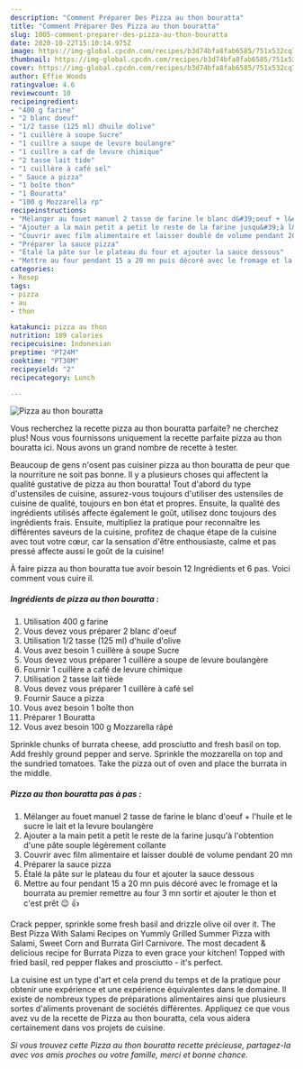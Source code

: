 ```yaml
---
description: "Comment Préparer Des Pizza au thon bouratta"
title: "Comment Préparer Des Pizza au thon bouratta"
slug: 1005-comment-preparer-des-pizza-au-thon-bouratta
date: 2020-10-22T15:10:14.975Z
image: https://img-global.cpcdn.com/recipes/b3d74bfa8fab6585/751x532cq70/pizza-au-thon-bouratta-photo-principale-de-la-recette.jpg
thumbnail: https://img-global.cpcdn.com/recipes/b3d74bfa8fab6585/751x532cq70/pizza-au-thon-bouratta-photo-principale-de-la-recette.jpg
cover: https://img-global.cpcdn.com/recipes/b3d74bfa8fab6585/751x532cq70/pizza-au-thon-bouratta-photo-principale-de-la-recette.jpg
author: Effie Woods
ratingvalue: 4.6
reviewcount: 10
recipeingredient:
- "400 g farine"
- "2 blanc doeuf"
- "1/2 tasse (125 ml) dhuile dolive"
- "1 cuillère à soupe Sucre"
- "1 cuillre a soupe de levure boulangre"
- "1 cuillre a caf de levure chimique"
- "2 tasse lait tide"
- "1 cuillère à café sel"
- " Sauce a pizza"
- "1 boîte thon"
- "1 Bouratta"
- "100 g Mozzarella rp"
recipeinstructions:
- "Mélanger au fouet manuel 2 tasse de farine le blanc d&#39;oeuf + l&#39;huile et le sucre le lait et la levure boulangère"
- "Ajouter a la main petit a petit le reste de la farine jusqu&#39;à l&#39;obtention d&#39;une pâte souple légèrement collante"
- "Couvrir avec film alimentaire et laisser doublé de volume pendant 20 mn"
- "Préparer la sauce pizza"
- "Étalé la pâte sur le plateau du four et ajouter la sauce dessous"
- "Mettre au four pendant 15 a 20 mn puis décoré avec le fromage et la bourrata au premier remettre au four 3 mn sortir et ajouter le thon et c&#39;est prêt 😉 👍"
categories:
- Resep
tags:
- pizza
- au
- thon

katakunci: pizza au thon 
nutrition: 109 calories
recipecuisine: Indonesian
preptime: "PT24M"
cooktime: "PT30M"
recipeyield: "2"
recipecategory: Lunch

---
```



![Pizza au thon bouratta](https://img-global.cpcdn.com/recipes/b3d74bfa8fab6585/751x532cq70/pizza-au-thon-bouratta-photo-principale-de-la-recette.jpg)

Vous recherchez la recette pizza au thon bouratta parfaite? ne cherchez plus! Nous vous fournissons uniquement la recette parfaite pizza au thon bouratta ici. Nous avons un grand nombre de recette à tester.

Beaucoup de gens n'osent pas cuisiner pizza au thon bouratta de peur que la nourriture ne soit pas bonne. Il y a plusieurs choses qui affectent la qualité gustative de pizza au thon bouratta! Tout d'abord du type d'ustensiles de cuisine, assurez-vous toujours d'utiliser des ustensiles de cuisine de qualité, toujours en bon état et propres. Ensuite, la qualité des ingrédients utilisés affecte également le goût, utilisez donc toujours des ingrédients frais. Ensuite, multipliez la pratique pour reconnaître les différentes saveurs de la cuisine, profitez de chaque étape de la cuisine avec tout votre cœur, car la sensation d'être enthousiaste, calme et pas pressé affecte aussi le goût de la cuisine!

<!--inarticleads1-->

À faire pizza au thon bouratta tue avoir besoin 12 Ingrédients et 6 pas. Voici comment vous cuire il.

##### Ingrédients de pizza au thon bouratta :

1. Utilisation 400 g farine
1. Vous devez vous préparer 2 blanc d&#39;oeuf
1. Utilisation 1/2 tasse (125 ml) d&#39;huile d&#39;olive
1. Vous avez besoin 1 cuillère à soupe Sucre
1. Vous devez vous préparer 1 cuillère a soupe de levure boulangère
1. Fournir 1 cuillère a café de levure chimique
1. Utilisation 2 tasse lait tiède
1. Vous devez vous préparer 1 cuillère à café sel
1. Fournir  Sauce a pizza
1. Vous avez besoin 1 boîte thon
1. Préparer 1 Bouratta
1. Vous avez besoin 100 g Mozzarella râpé


Sprinkle chunks of burrata cheese, add prosciutto and fresh basil on top. Add freshly ground pepper and serve. Sprinkle the mozzarella on top and the sundried tomatoes. Take the pizza out of oven and place the burrata in the middle. 

<!--inarticleads2-->

##### Pizza au thon bouratta pas à pas :

1. Mélanger au fouet manuel 2 tasse de farine le blanc d&#39;oeuf + l&#39;huile et le sucre le lait et la levure boulangère
1. Ajouter a la main petit a petit le reste de la farine jusqu&#39;à l&#39;obtention d&#39;une pâte souple légèrement collante
1. Couvrir avec film alimentaire et laisser doublé de volume pendant 20 mn
1. Préparer la sauce pizza
1. Étalé la pâte sur le plateau du four et ajouter la sauce dessous
1. Mettre au four pendant 15 a 20 mn puis décoré avec le fromage et la bourrata au premier remettre au four 3 mn sortir et ajouter le thon et c&#39;est prêt 😉 👍


Crack pepper, sprinkle some fresh basil and drizzle olive oil over it. The Best Pizza With Salami Recipes on Yummly Grilled Summer Pizza with Salami, Sweet Corn and Burrata Girl Carnivore. The most decadent &amp; delicious recipe for Burrata Pizza to even grace your kitchen! Topped with fried basil, red pepper flakes and prosciutto - it&#39;s perfect. 

<!--inarticleads1-->

<p>
La cuisine est un type d'art et cela prend du temps et de la pratique pour obtenir une expérience et une expérience équivalentes dans le domaine. Il existe de nombreux types de préparations alimentaires ainsi que plusieurs sortes d'aliments provenant de sociétés différentes. Appliquez ce que vous avez vu de la recette de Pizza au thon bouratta, cela vous aidera certainement dans vos projets de cuisine.
</p>

<p>
<i>Si vous trouvez cette Pizza au thon bouratta recette précieuse, partagez-la avec vos amis proches ou votre famille, merci et bonne chance.</i>
</p>
